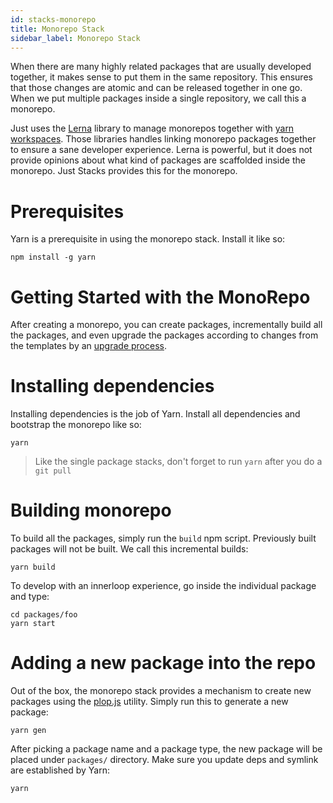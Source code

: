 ```yaml
---
id: stacks-monorepo
title: Monorepo Stack
sidebar_label: Monorepo Stack
---
```


When there are many highly related packages that are usually developed together, it makes sense to put them in the same repository. This ensures that those changes are atomic and can be released together in one go. When we put multiple packages inside a single repository, we call this a monorepo.

Just uses the [Lerna](https://lerna.js.org) library to manage monorepos together with [yarn workspaces](https://yarnpkg.com/lang/en/docs/workspaces/). Those libraries handles linking monorepo packages together to ensure a sane developer experience. Lerna is powerful, but it does not provide opinions about what kind of packages are scaffolded inside the monorepo. Just Stacks provides this for the monorepo.

# Prerequisites

Yarn is a prerequisite in using the monorepo stack. Install it like so:

```
npm install -g yarn
```

# Getting Started with the MonoRepo

After creating a monorepo, you can create packages, incrementally build all the packages, and even upgrade the packages according to changes from the templates by an [upgrade process](stacks-upgrades.md).

# Installing dependencies

Installing dependencies is the job of Yarn. Install all dependencies and bootstrap the monorepo like so:

```
yarn
```

> Like the single package stacks, don't forget to run `yarn` after you do a `git pull`

# Building monorepo

To build all the packages, simply run the `build` npm script. Previously built packages will not be built. We call this incremental builds:

```
yarn build
```

To develop with an innerloop experience, go inside the individual package and type:

```
cd packages/foo
yarn start
```

# Adding a new package into the repo

Out of the box, the monorepo stack provides a mechanism to create new packages using the [plop.js](https://plopjs.com) utility. Simply run this to generate a new package:

```
yarn gen
```

After picking a package name and a package type, the new package will be placed under `packages/` directory. Make sure you update deps and symlink are established by Yarn:

```
yarn
```
